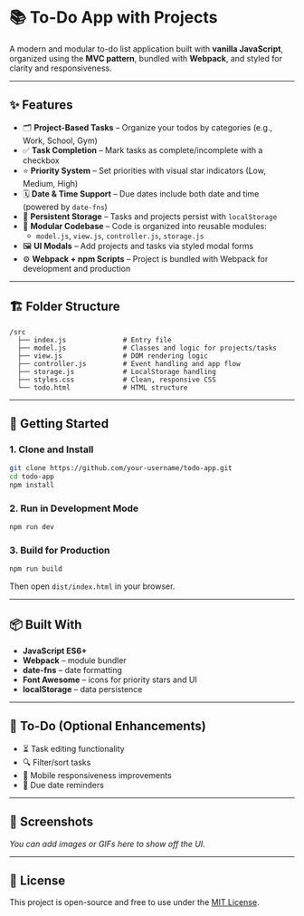 # 📚 To-Do App with Projects

A modern and modular to-do list application built with **vanilla JavaScript**, organized using the **MVC pattern**, bundled with **Webpack**, and styled for clarity and responsiveness.

---

## ✨ Features

- 🗂 **Project-Based Tasks** – Organize your todos by categories (e.g., Work, School, Gym)
- ✅ **Task Completion** – Mark tasks as complete/incomplete with a checkbox
- ⭐ **Priority System** – Set priorities with visual star indicators (Low, Medium, High)
- 🗓️ **Date & Time Support** – Due dates include both date and time (powered by `date-fns`)
- 💾 **Persistent Storage** – Tasks and projects persist with `localStorage`
- 🧹 **Modular Codebase** – Code is organized into reusable modules:
  - `model.js`, `view.js`, `controller.js`, `storage.js`
- 🖼️ **UI Modals** – Add projects and tasks via styled modal forms
- ⚙️ **Webpack + npm Scripts** – Project is bundled with Webpack for development and production

---

## 🏗️ Folder Structure

```
/src
  ├── index.js              # Entry file
  ├── model.js              # Classes and logic for projects/tasks
  ├── view.js               # DOM rendering logic
  ├── controller.js         # Event handling and app flow
  ├── storage.js            # LocalStorage handling
  ├── styles.css            # Clean, responsive CSS
  └── todo.html             # HTML structure
```

---

## 🚀 Getting Started

### 1. Clone and Install

```bash
git clone https://github.com/your-username/todo-app.git
cd todo-app
npm install
```

### 2. Run in Development Mode

```bash
npm run dev
```

### 3. Build for Production

```bash
npm run build
```

Then open `dist/index.html` in your browser.

---

## 📦 Built With

- **JavaScript ES6+**
- **Webpack** – module bundler
- **date-fns** – date formatting
- **Font Awesome** – icons for priority stars and UI
- **localStorage** – data persistence

---

## 🔧 To-Do (Optional Enhancements)

- ⏳ Task editing functionality
- 🔍 Filter/sort tasks
- 📱 Mobile responsiveness improvements
- 🔔 Due date reminders

---

## 📸 Screenshots

_You can add images or GIFs here to show off the UI._

---

## 📝 License

This project is open-source and free to use under the [MIT License](LICENSE).
